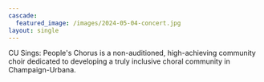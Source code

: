```yaml
---
cascade:
  featured_image: /images/2024-05-04-concert.jpg
layout: single
---
```


CU Sings: People's Chorus is a non-auditioned, high-achieving community choir dedicated to developing a truly inclusive choral community in Champaign-Urbana.
